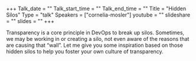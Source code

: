 +++
Talk_date = ""
Talk_start_time = ""
Talk_end_time = ""
Title = "Hidden Silos"
Type = "talk"
Speakers = ["cornelia-mosler"]
youtube = ""
slideshare = ""
slides = ""
+++

Transparency is a core principle in DevOps to break up silos. Sometimes, we may be working in or creating a silo, not even aware of the reasons that are causing that “wall”. Let me give you some inspiration based on those hidden silos to help you foster your own culture of transparency.